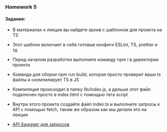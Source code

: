 ### Homework 5

#### Задание:

- В материалах к лекции вы найдете архив с шаблоном для проекта на TS
- Этот шаблон включает в себя готовые конфиги ESLint, TS, prettier и тд
- Перед началом разработки выполните команду npm i в директории проекта
- Команда для сборки npm run build, которая просто проверит ваши ts файлы и
  скомпилирует TS в JS
- Компиляция происходит в папку lib/index.js, а дальше этот файл подключен просто в
  index.html с помощью тега script
- Внутри этого проекта создайте файл index.ts и выполните запросы к API с помощью
  fetch, таким же образом как мы делали это на лекции

- [API Swagger для запросов](https://app.swaggerhub.com/apis-docs/Renzi0n/TODO-SERVER/0.1#/)
